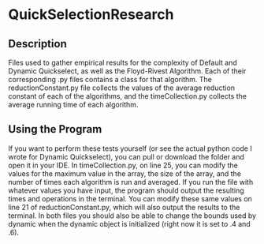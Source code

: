 # QuickSelectionResearch

## Description
Files used to gather empirical results for the complexity of Default and Dynamic Quickselect, as well as the Floyd-Rivest Algorithm. Each of their corresponding .py files contains a class for that algorithm. The reductionConstant.py file collects the values of the average reduction constant of each of the algorithms, and the timeCollection.py collects the average running time of each algorithm. 

## Using the Program
If you want to perform these tests yourself (or see the actual python code I wrote for Dynamic Quickselect), you can pull or download the folder and open it in your IDE. In timeCollection.py, on line 25, you can modify the values for the maximum value in the array, the size of the array, and the number of times each algorithm is run and averaged. If you run the file with whatever values you have input, the program should output the resulting times and operations in the terminal. You can modify these same values on line 21 of reductionConstant.py, which will also output the results to the terminal. In both files you should also be able to change the bounds used by dynamic when the dynamic object is initialized (right now it is set to .4 and .6). 
